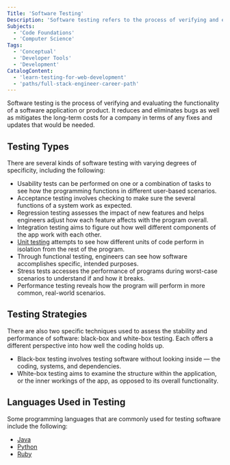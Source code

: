 ```yaml
---
Title: 'Software Testing'
Description: 'Software testing refers to the process of verifying and evaluating the function of a software application or product.'
Subjects:
  - 'Code Foundations'
  - 'Computer Science'
Tags:
  - 'Conceptual'
  - 'Developer Tools'
  - 'Development'
CatalogContent:
  - 'learn-testing-for-web-development'
  - 'paths/full-stack-engineer-career-path'
---
```


<link rel="canonical" href="https://www.codecademy.com/resources/blog/what-is-software-testing/" />

Software testing is the process of verifying and evaluating the functionality of a software application or product. It reduces and eliminates bugs as well as mitigates the long-term costs for a company in terms of any fixes and updates that would be needed.

## Testing Types

There are several kinds of software testing with varying degrees of specificity, including the following:

- Usability tests can be performed on one or a combination of tasks to see how the programming functions in different user-based scenarios.
- Acceptance testing involves checking to make sure the several functions of a system work as expected.
- Regression testing assesses the impact of new features and helps engineers adjust how each feature affects with the program overall.
- Integration testing aims to figure out how well different components of the app work with each other.
- [Unit testing](https://www.codecademy.com/resources/docs/general/unit-testing) attempts to see how different units of code perform in isolation from the rest of the program.
- Through functional testing, engineers can see how software accomplishes specific, intended purposes.
- Stress tests accesses the performance of programs during worst-case scenarios to understand if and how it breaks.
- Performance testing reveals how the program will perform in more common, real-world scenarios.

## Testing Strategies

There are also two specific techniques used to assess the stability and performance of software: black-box and white-box testing. Each offers a different perspective into how well the coding holds up.

- Black-box testing involves testing software without looking inside — the coding, systems, and dependencies.
- White-box testing aims to examine the structure within the application, or the inner workings of the app, as opposed to its overall functionality.

## Languages Used in Testing

Some programming languages that are commonly used for testing software include the following:

- [Java](https://www.codecademy.com/resources/docs/java)
- [Python](https://www.codecademy.com/resources/docs/python)
- [Ruby](https://www.codecademy.com/resources/docs/ruby)
